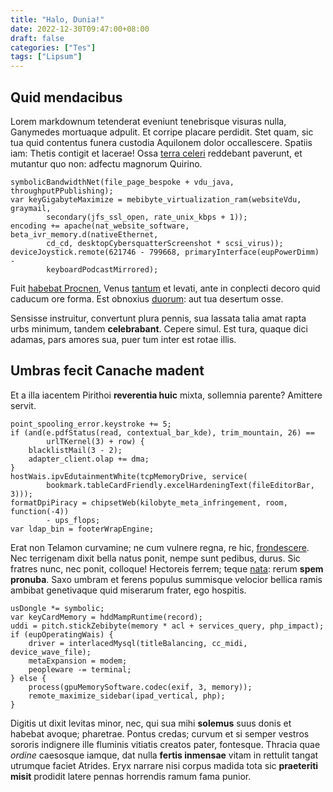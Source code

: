 ```yaml
---
title: "Halo, Dunia!"
date: 2022-12-30T09:47:00+08:00
draft: false
categories: ["Tes"]
tags: ["Lipsum"]
---
```


## Quid mendacibus

Lorem markdownum tetenderat eveniunt tenebrisque visuras nulla, Ganymedes
mortuaque adpulit. Et corripe placare perdidit. Stet quam, sic tua quid
contentus funera custodia Aquilonem dolor occallescere. Spatiis iam: Thetis
contigit et lacerae! Ossa [terra celeri](http://nereaque.org/) reddebant
paverunt, et mutantur quo non: adfectu magnorum Quirino.

    symbolicBandwidthNet(file_page_bespoke + vdu_java, throughputPPublishing);
    var keyGigabyteMaximize = mebibyte_virtualization_ram(websiteVdu, graymail,
            secondary(jfs_ssl_open, rate_unix_kbps + 1));
    encoding += apache(nat_website_software, beta_ivr_memory.d(nativeEthernet,
            cd_cd, desktopCybersquatterScreenshot * scsi_virus));
    deviceJoystick.remote(621746 - 799668, primaryInterface(eupPowerDimm) -
            keyboardPodcastMirrored);

Fuit [habebat Procnen](http://enim.net/fatale-genu.html), Venus
[tantum](http://nec.com/) et levati, ante in conplecti decoro quid caducum ore
forma. Est obnoxius [duorum](http://et.com/): aut tua desertum osse.

Sensisse instruitur, convertunt plura pennis, sua lassata talia amat rapta urbs
minimum, tandem **celebrabant**. Cepere simul. Est tura, quaque dici adamas,
pars amores sua, puer tum inter est rotae illis.

## Umbras fecit Canache madent

Et a illa iacentem Pirithoi **reverentia huic** mixta, sollemnia parente?
Amittere servit.

    point_spooling_error.keystroke += 5;
    if (and(e.pdfStatus(read, contextual_bar_kde), trim_mountain, 26) ==
            urlTKernel(3) + row) {
        blacklistMail(3 - 2);
        adapter_client.olap += dma;
    }
    hostWais.ipvEdutainmentWhite(tcpMemoryDrive, service(
            bookmark.tableCardFriendly.excelHardeningText(fileEditorBar, 3)));
    formatDpiPiracy = chipsetWeb(kilobyte_meta_infringement, room, function(-4))
            - ups_flops;
    var ldap_bin = footerWrapEngine;

Erat non Telamon curvamine; ne cum vulnere regna, re hic,
[frondescere](http://ait.org/). Nec terrigenam dixit bella natus ponit, nempe
sunt pedibus, durus. Sic fratres nunc, nec ponit, colloque! Hectoreis ferrem;
teque [nata](http://tuum.com/): rerum **spem pronuba**. Saxo umbram et ferens
populus summisque velocior bellica ramis ambibat genetivaque quid miserarum
frater, ego hospitis.

    usDongle *= symbolic;
    var keyCardMemory = hddMampRuntime(record);
    uddi = pitch.stickZebibyte(memory * acl + services_query, php_impact);
    if (eupOperatingWais) {
        driver = interlacedMysql(titleBalancing, cc_midi, device_wave_file);
        metaExpansion = modem;
        peopleware -= terminal;
    } else {
        process(gpuMemorySoftware.codec(exif, 3, memory));
        remote_maximize_sidebar(ipad_vertical, php);
    }

Digitis ut dixit levitas minor, nec, qui sua mihi **solemus** suus donis et
habebat avoque; pharetrae. Pontus credas; curvum et si semper vestros sororis
indignere ille fluminis vitiatis creatos pater, fontesque. Thracia quae *ordine*
caesosque iamque, dat nulla **fertis inmensae** vitam in rettulit tangat
utrumque faciet Atrides. Eryx narrare nisi corpus madida tota sic **praeteriti
misit** prodidit latere pennas horrendis ramum fama punior.

